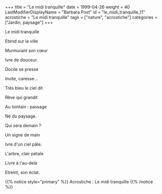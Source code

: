 +++
title = "Le midi tranquille"
date = 1999-04-26
weight = 40
LastModifierDisplayName = "Barbara Post"
id = "le_midi_tranquille_11"
acrostiche = "Le midi tranquille"
tags = ["nature", "acrostiche"]
categories = ["Jardin, paysage"]
+++

Le midi tranquille

Etend sur la ville

Murmurant son cœur

Ivre de douceur.

Docile se presse

Invite, caresse...

Très bleu le ciel dit

Rêve qui grandit

Au lointain : passage

Né du paysage.

Qui sera demain ?

Un signe de main

Ivre d'un ciel pâle.

L'arbre, clair pétale

Livre à l'au-delà

Etreint, son éclat.

{{% notice style="primary" %}}
Acrostiche : Le midi tranquille
{{% /notice %}}

